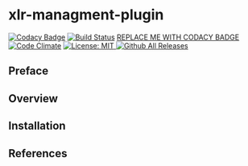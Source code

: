 # xlr-managment-plugin

[![Codacy Badge](https://api.codacy.com/project/badge/Grade/88ddc998785e4acf8c37db94f126e44d)](https://app.codacy.com/app/novellusrules/xlr-management-plugin?utm_source=github.com&utm_medium=referral&utm_content=novellusrules/xlr-management-plugin&utm_campaign=badger)
[![Build Status](https://travis-ci.org/novellusrules/xlr-managment-plugin.svg?branch=master)](https://travis-ci.org/novellusrules/xlr-managment-plugin)
[REPLACE ME WITH CODACY BADGE](https://www.codacy.com)
[![Code Climate](https://codeclimate.com/github/novellusrules/xlr-managment-plugin/badges/gpa.svg)](https://codeclimate.com/github/novellusrules/xlr-managment-plugin)
[![License: MIT][xlr-managment-plugin-license-image] ][xlr-managment-plugin-license-url]
[![Github All Releases][xlr-managment-plugin-downloads-image]]()

[xlr-managment-plugin-license-image]: https://img.shields.io/badge/License-MIT-yellow.svg
[xlr-managment-plugin-license-url]: https://opensource.org/licenses/MIT
[xlr-managment-plugin-downloads-image]: https://img.shields.io/github/downloads/xebialabs-community/xlr-managment-plugin/total.svg

## Preface

## Overview

## Installation

## References
